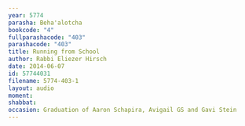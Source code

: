 ```yaml
---
year: 5774
parasha: Beha'alotcha
bookcode: "4"
fullparashacode: "403"
parashacode: "403"
title: Running from School
author: Rabbi Eliezer Hirsch
date: 2014-06-07
id: 57744031
filename: 5774-403-1
layout: audio
moment: 
shabbat: 
occasion: Graduation of Aaron Schapira, Avigail GS and Gavi Stein
---
```

